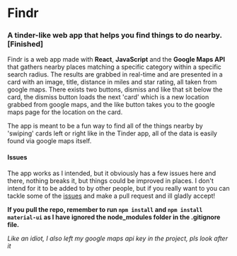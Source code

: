# Findr
### A tinder-like web app that helps you find things to do nearby. [Finished] 

Findr is a web app made with **React**, **JavaScript** and the **Google Maps API** that gathers nearby places matching a specific category within a specific search radius. The results are grabbed in real-time and are presented in a card with an image, title, distance in miles and star rating, all taken from google maps. There exists two buttons, dismiss and like that sit below the card, the dismiss button loads the next 'card' which is a new location grabbed from google maps, and the like button takes you to the google maps page for the location on the card.

The app is meant to be a fun way to find all of the things nearby by 'swiping' cards left or right like in the Tinder app, all of the data is easily found via google maps itself.


#### Issues
The app works as I intended, but it obviously has a few issues here and there, nothing breaks it, but things could be improved in places. I don't intend for it to be added to by other people, but if you really want to you can tackle some of the [issues](https://github.com/Pjaerr/Findr/issues) and make a pull request and ill gladly accept!

**If you pull the repo, remember to run `npm install` and `npm install material-ui` as I have ignored the node_modules folder in the .gitignore file.**


*Like an idiot, I also left my google maps api key in the project, pls look after it*
